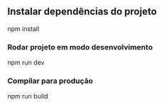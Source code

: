 ## Instalar dependências do projeto

npm install

### Rodar projeto em modo desenvolvimento

npm run dev

### Compilar para produção

npm run build


